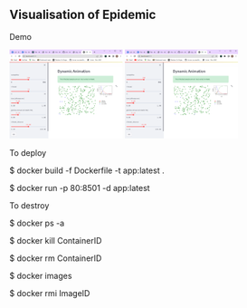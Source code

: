 ## Visualisation of Epidemic

Demo

<img src="Screenshot1.png" width=200px >

<img src="Screenshot1.png" width=200px >

To deploy

$ docker build -f Dockerfile -t app:latest .

$ docker run -p 80:8501 -d app:latest



To destroy

$ docker ps -a

$ docker kill ContainerID

$ docker rm ContainerID

$ docker images

$ docker rmi ImageID
